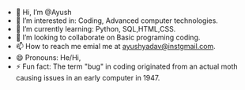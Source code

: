 - 👋 Hi, I’m @Ayush
- 👀 I’m interested in: Coding, Advanced computer technologies. 
- 🌱 I’m currently learning: Python, SQL,HTML,CSS.
- 💞️ I’m looking to collaborate on Basic programing coding.
- 📫 How to reach me emial me at ayushyadav@instgmail.com.
- 😄 Pronouns: He/Hi,
- ⚡ Fun fact: The term "bug" in coding originated from an actual moth causing issues in an early computer in 1947.

<!---
coderatg/coderatg is a ✨ special ✨ repository because its `README.md` (this file) appears on your GitHub profile.
You can click the Preview link to take a look at your changes.
--->
